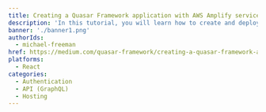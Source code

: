 ```yaml
---
title: Creating a Quasar Framework application with AWS Amplify services (Part 1/4)
description: 'In this tutorial, you will learn how to create and deploy a Quasar V1.0 (beta) application using the AWS amplify CLI. We will bring in authentication using AWS Cognito, a API (GraphQL) layer from AWS AppSync configured for a DynamoDB back-end and AWS ElasticSearch, hosting through Amplify Console.'
banner: './banner1.png'
authorIds:
  - michael-freeman
href: https://medium.com/quasar-framework/creating-a-quasar-framework-application-with-aws-amplify-services-part-1-4-9a795f38e16d
platforms:
  - React
categories:
  - Authentication
  - API (GraphQL)
  - Hosting
---
```

